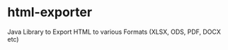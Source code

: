 html-exporter
============

Java Library to Export HTML to various Formats (XLSX, ODS, PDF, DOCX etc)